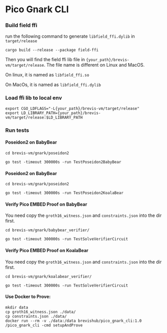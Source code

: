 # Pico Gnark CLI

### Build field ffi

run the following command to generate `libfield_ffi.dylib` in `target/release`
```
cargo build --release --package field-ffi
```
Then you will find the field ffi lib file in `{your_path}/brevis-vm/target/release`.
The file name is different on Linux and MacOS.

On linux, it is named as `libfield_ffi.so`

On MacOs, it is named as `libfield_ffi.dylib`

### Load ffi lib to local env
```
export CGO_LDFLAGS="-L{your_path}/brevis-vm/target/release"
export LD_LIBRARY_PATH={your_path}/brevis-vm/target/release:$LD_LIBRARY_PATH
```
### Run tests

#### Poseidon2 on BabyBear

```
cd brevis-vm/gnark/poseidon2

go test -timeout 300000s -run TestPoseidon2BabyBear
```

#### Poseidon2 on BabyBear

```
cd brevis-vm/gnark/poseidon2

go test -timeout 300000s -run TestPoseidon2KoalaBear
```

#### Verify Pico EMBED Proof on BabyBear
You need copy the `groth16_witness.json` and `constraints.json` into the dir first.
```
cd brevis-vm/gnark/babybear_verifier/

go test -timeout 300000s -run TestSolveVerifierCircuit
```

#### Verify Pico EMBED Proof on KoalaBear
You need copy the `groth16_witness.json` and `constraints.json` into the dir first.
```
cd brevis-vm/gnark/koalabear_verifier/

go test -timeout 300000s -run TestSolveVerifierCircuit
```

#### Use Docker to Prove:
```
mkdir data
cp groth16_witness.json ./data/
cp constraints.json ./data/
docker run --rm -v ./data:/data brevishub/pico_gnark_cli:1.0 /pico_gnark_cli -cmd setupAndProve
```
